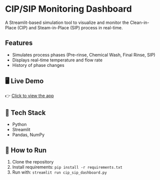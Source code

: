 # CIP/SIP Monitoring Dashboard

A Streamlit-based simulation tool to visualize and monitor the Clean-in-Place (CIP) and Steam-in-Place (SIP) process in real-time.

## Features
- Simulates process phases (Pre-rinse, Chemical Wash, Final Rinse, SIP)
- Displays real-time temperature and flow rate
- History of phase changes

## 🖥 Live Demo
👉 [Click to view the app](https://cip-sip-dashboard-6z538kairvgrqwkhjnepse.streamlit.app/)

## 🚀 Tech Stack
- Python
- Streamlit
- Pandas, NumPy

## 📁 How to Run
1. Clone the repository
2. Install requirements: `pip install -r requirements.txt`
3. Run with: `streamlit run cip_sip_dashboard.py`
